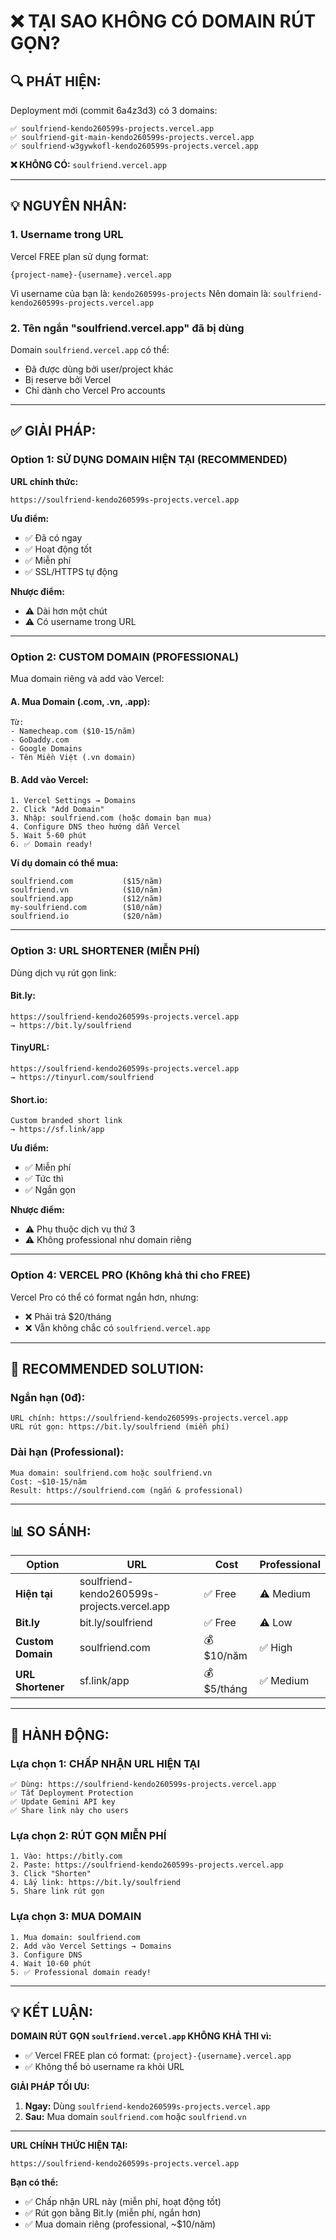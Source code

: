 # ❌ TẠI SAO KHÔNG CÓ DOMAIN RÚT GỌN?

## 🔍 PHÁT HIỆN:

Deployment mới (commit 6a4z3d3) có 3 domains:
```
✅ soulfriend-kendo260599s-projects.vercel.app
✅ soulfriend-git-main-kendo260599s-projects.vercel.app  
✅ soulfriend-w3gywkofl-kendo260599s-projects.vercel.app
```

**❌ KHÔNG CÓ:** `soulfriend.vercel.app`

---

## 💡 NGUYÊN NHÂN:

### 1. **Username trong URL**
Vercel FREE plan sử dụng format:
```
{project-name}-{username}.vercel.app
```

Vì username của bạn là: `kendo260599s-projects`
Nên domain là: `soulfriend-kendo260599s-projects.vercel.app`

### 2. **Tên ngắn "soulfriend.vercel.app" đã bị dùng**
Domain `soulfriend.vercel.app` có thể:
- Đã được dùng bởi user/project khác
- Bị reserve bởi Vercel
- Chỉ dành cho Vercel Pro accounts

---

## ✅ GIẢI PHÁP:

### **Option 1: SỬ DỤNG DOMAIN HIỆN TẠI (RECOMMENDED)**

**URL chính thức:**
```
https://soulfriend-kendo260599s-projects.vercel.app
```

**Ưu điểm:**
- ✅ Đã có ngay
- ✅ Hoạt động tốt
- ✅ Miễn phí
- ✅ SSL/HTTPS tự động

**Nhược điểm:**
- ⚠️ Dài hơn một chút
- ⚠️ Có username trong URL

---

### **Option 2: CUSTOM DOMAIN (PROFESSIONAL)**

Mua domain riêng và add vào Vercel:

#### A. Mua Domain (.com, .vn, .app):
```
Từ:
- Namecheap.com ($10-15/năm)
- GoDaddy.com
- Google Domains
- Tên Miền Việt (.vn domain)
```

#### B. Add vào Vercel:
```
1. Vercel Settings → Domains
2. Click "Add Domain"
3. Nhập: soulfriend.com (hoặc domain bạn mua)
4. Configure DNS theo hướng dẫn Vercel
5. Wait 5-60 phút
6. ✅ Domain ready!
```

**Ví dụ domain có thể mua:**
```
soulfriend.com           ($15/năm)
soulfriend.vn            ($10/năm)
soulfriend.app           ($12/năm)
my-soulfriend.com        ($10/năm)
soulfriend.io            ($20/năm)
```

---

### **Option 3: URL SHORTENER (MIỄN PHÍ)**

Dùng dịch vụ rút gọn link:

#### Bit.ly:
```
https://soulfriend-kendo260599s-projects.vercel.app
→ https://bit.ly/soulfriend
```

#### TinyURL:
```
https://soulfriend-kendo260599s-projects.vercel.app
→ https://tinyurl.com/soulfriend
```

#### Short.io:
```
Custom branded short link
→ https://sf.link/app
```

**Ưu điểm:**
- ✅ Miễn phí
- ✅ Tức thì
- ✅ Ngắn gọn

**Nhược điểm:**
- ⚠️ Phụ thuộc dịch vụ thứ 3
- ⚠️ Không professional như domain riêng

---

### **Option 4: VERCEL PRO (Không khả thi cho FREE)**

Vercel Pro có thể có format ngắn hơn, nhưng:
- ❌ Phải trả $20/tháng
- ❌ Vẫn không chắc có `soulfriend.vercel.app`

---

## 🎯 RECOMMENDED SOLUTION:

### **Ngắn hạn (0đ):**
```
URL chính: https://soulfriend-kendo260599s-projects.vercel.app
URL rút gọn: https://bit.ly/soulfriend (miễn phí)
```

### **Dài hạn (Professional):**
```
Mua domain: soulfriend.com hoặc soulfriend.vn
Cost: ~$10-15/năm
Result: https://soulfriend.com (ngắn & professional)
```

---

## 📊 SO SÁNH:

| Option | URL | Cost | Professional |
|--------|-----|------|--------------|
| **Hiện tại** | soulfriend-kendo260599s-projects.vercel.app | ✅ Free | ⚠️ Medium |
| **Bit.ly** | bit.ly/soulfriend | ✅ Free | ⚠️ Low |
| **Custom Domain** | soulfriend.com | 💰 $10/năm | ✅ High |
| **URL Shortener** | sf.link/app | 💰 $5/tháng | ✅ Medium |

---

## 🚀 HÀNH ĐỘNG:

### Lựa chọn 1: CHẤP NHẬN URL HIỆN TẠI
```
✅ Dùng: https://soulfriend-kendo260599s-projects.vercel.app
✅ Tắt Deployment Protection
✅ Update Gemini API key
✅ Share link này cho users
```

### Lựa chọn 2: RÚT GỌN MIỄN PHÍ
```
1. Vào: https://bitly.com
2. Paste: https://soulfriend-kendo260599s-projects.vercel.app
3. Click "Shorten"
4. Lấy link: https://bit.ly/soulfriend
5. Share link rút gọn
```

### Lựa chọn 3: MUA DOMAIN
```
1. Mua domain: soulfriend.com
2. Add vào Vercel Settings → Domains
3. Configure DNS
4. Wait 10-60 phút
5. ✅ Professional domain ready!
```

---

## 💡 KẾT LUẬN:

**DOMAIN RÚT GỌN `soulfriend.vercel.app` KHÔNG KHẢ THI vì:**
- ✅ Vercel FREE plan có format: `{project}-{username}.vercel.app`
- ✅ Không thể bỏ username ra khỏi URL

**GIẢI PHÁP TỐI ƯU:**
1. **Ngay:** Dùng `soulfriend-kendo260599s-projects.vercel.app`
2. **Sau:** Mua domain `soulfriend.com` hoặc `soulfriend.vn`

---

**URL CHÍNH THỨC HIỆN TẠI:**
```
https://soulfriend-kendo260599s-projects.vercel.app
```

**Bạn có thể:**
- ✅ Chấp nhận URL này (miễn phí, hoạt động tốt)
- ✅ Rút gọn bằng Bit.ly (miễn phí, ngắn hơn)
- ✅ Mua domain riêng (professional, ~$10/năm)

